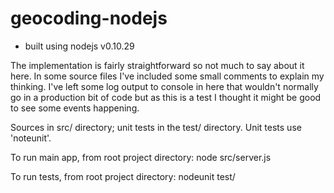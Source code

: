 geocoding-nodejs
================

- built using nodejs v0.10.29

The implementation is fairly straightforward so not much to say about it here.
In some source files I've included some small comments to explain my thinking.
I've left some log output to console in here that wouldn't normally go in a
production bit of code but as this is a test I thought it might be good to see
some events happening.

Sources in src/ directory; unit tests in the test/ directory. Unit tests use
'noteunit'.

To run main app, from root project directory:
node src/server.js

To run tests, from root project directory:
nodeunit test/<testfile>

